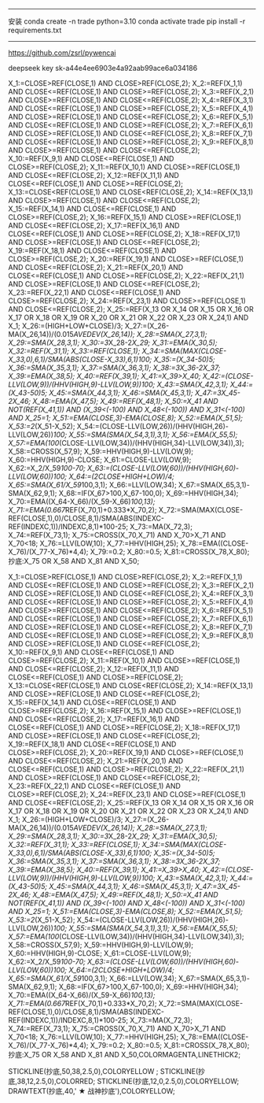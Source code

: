 
---
安装
conda create -n trade python=3.10
conda activate trade
pip install -r requirements.txt

---
https://github.com/zsrl/pywencai


deepseek key
sk-a44e4ee6903e4a92aab99ace6a034186

X_1:=CLOSE>REF(CLOSE,1) AND CLOSE>REF(CLOSE,2);
X_2:=REF(X_1,1) AND CLOSE<=REF(CLOSE,1) AND CLOSE>=REF(CLOSE,2);
X_3:=REF(X_2,1) AND CLOSE>=REF(CLOSE,1) AND CLOSE<=REF(CLOSE,2);
X_4:=REF(X_3,1) AND CLOSE<=REF(CLOSE,1) AND CLOSE>=REF(CLOSE,2);
X_5:=REF(X_4,1) AND CLOSE>=REF(CLOSE,1) AND CLOSE<=REF(CLOSE,2);
X_6:=REF(X_5,1) AND CLOSE<=REF(CLOSE,1) AND CLOSE>=REF(CLOSE,2);
X_7:=REF(X_6,1) AND CLOSE>=REF(CLOSE,1) AND CLOSE<=REF(CLOSE,2);
X_8:=REF(X_7,1) AND CLOSE<=REF(CLOSE,1) AND CLOSE>=REF(CLOSE,2);
X_9:=REF(X_8,1) AND CLOSE>=REF(CLOSE,1) AND CLOSE<=REF(CLOSE,2);
X_10:=REF(X_9,1) AND CLOSE<=REF(CLOSE,1) AND CLOSE>=REF(CLOSE,2);
X_11:=REF(X_10,1) AND CLOSE>=REF(CLOSE,1) AND CLOSE<=REF(CLOSE,2);
X_12:=REF(X_11,1) AND CLOSE<=REF(CLOSE,1) AND CLOSE>=REF(CLOSE,2);
X_13:=CLOSE<REF(CLOSE,1) AND CLOSE<REF(CLOSE,2);
X_14:=REF(X_13,1) AND CLOSE>=REF(CLOSE,1) AND CLOSE<=REF(CLOSE,2);
X_15:=REF(X_14,1) AND CLOSE<=REF(CLOSE,1) AND CLOSE>=REF(CLOSE,2);
X_16:=REF(X_15,1) AND CLOSE>=REF(CLOSE,1) AND CLOSE<=REF(CLOSE,2);
X_17:=REF(X_16,1) AND CLOSE<=REF(CLOSE,1) AND CLOSE>=REF(CLOSE,2);
X_18:=REF(X_17,1) AND CLOSE>=REF(CLOSE,1) AND CLOSE<=REF(CLOSE,2);
X_19:=REF(X_18,1) AND CLOSE<=REF(CLOSE,1) AND CLOSE>=REF(CLOSE,2);
X_20:=REF(X_19,1) AND CLOSE>=REF(CLOSE,1) AND CLOSE<=REF(CLOSE,2);
X_21:=REF(X_20,1) AND CLOSE<=REF(CLOSE,1) AND CLOSE>=REF(CLOSE,2);
X_22:=REF(X_21,1) AND CLOSE>=REF(CLOSE,1) AND CLOSE<=REF(CLOSE,2);
X_23:=REF(X_22,1) AND CLOSE<=REF(CLOSE,1) AND CLOSE>=REF(CLOSE,2);
X_24:=REF(X_23,1) AND CLOSE>=REF(CLOSE,1) AND CLOSE<=REF(CLOSE,2);
X_25:=REF(X_13 OR X_14 OR X_15 OR X_16 OR X_17 OR X_18 OR X_19 OR X_20 OR X_21 OR X_22 OR X_23 OR X_24,1) AND X_1;
X_26:=(HIGH+LOW+CLOSE)/3;
X_27:=(X_26-MA(X_26,14))/(0.015*AVEDEV(X_26,14));
X_28:=SMA(X_27,3,1);
X_29:=SMA(X_28,3,1);
X_30:=3*X_28-2*X_29;
X_31:=EMA(X_30,5);
X_32:=REF(X_31,1);
X_33:=REF(CLOSE,1);
X_34:=SMA(MAX(CLOSE-X_33,0),6,1)/SMA(ABS(CLOSE-X_33),6,1)*100;
X_35:=(X_34-50)*5;
X_36:=SMA(X_35,3,1);
X_37:=SMA(X_36,3,1);
X_38:=3*X_36-2*X_37;
X_39:=EMA(X_38,5);
X_40:=REF(X_39,1);
X_41:=X_39>X_40;
X_42:=(CLOSE-LLV(LOW,9))/(HHV(HIGH,9)-LLV(LOW,9))*100;
X_43:=SMA(X_42,3,1);
X_44:=(X_43-50)*5;
X_45:=SMA(X_44,3,1);
X_46:=SMA(X_45,3,1);
X_47:=3*X_45-2*X_46;
X_48:=EMA(X_47,5);
X_49:=REF(X_48,1);
X_50:=X_41 AND NOT(REF(X_41,1)) AND (X_39<(-100) AND X_48<(-100)) AND X_31<(-100) AND X_25=1;
X_51:=EMA(CLOSE,3)-EMA(CLOSE,8);
X_52:=EMA(X_51,5);
X_53:=2*(X_51-X_52);
X_54:=(CLOSE-LLV(LOW,26))/(HHV(HIGH,26)-LLV(LOW,26))*100;
X_55:=SMA(SMA(X_54,3,1),3,1);
X_56:=EMA(X_55,5);
X_57:=EMA(100*(CLOSE-LLV(LOW,34))/(HHV(HIGH,34)-LLV(LOW,34)),3);
X_58:=CROSS(X_57,9);
X_59:=HHV(HIGH,9)-LLV(LOW,9);
X_60:=HHV(HIGH,9)-CLOSE;
X_61:=CLOSE-LLV(LOW,9);
X_62:=X_2/X_59*100-70;
X_63:=(CLOSE-LLV(LOW,60))/(HHV(HIGH,60)-LLV(LOW,60))*100;
X_64:=(2*CLOSE+HIGH+LOW)/4;
X_65:=SMA(X_61/X_59*100,3,1);
X_66:=LLV(LOW,34);
X_67:=SMA(X_65,3,1)-SMA(X_62,9,1);
X_68:=IF(X_67>100,X_67-100,0);
X_69:=HHV(HIGH,34);
X_70:=EMA((X_64-X_66)/(X_59-X_66)*100,13);
X_71:=EMA(0.667*REF(X_70,1)+0.333*X_70,2);
X_72:=SMA(MAX(CLOSE-REF(CLOSE,1),0)/CLOSE,8,1)/SMA(ABS(INDEXC-REF(INDEXC,1))/INDEXC,8,1)*100-25;
X_73:=MA(X_72,3);
X_74:=REF(X_73,1);
X_75:=CROSS(X_70,X_71) AND X_70>X_71 AND X_70<18;
X_76:=LLV(LOW,10);
X_77:=HHV(HIGH,25);
X_78:=EMA((CLOSE-X_76)/(X_77-X_76)*4,4);
X_79:=0.2;
X_80:=0.5;
X_81:=CROSS(X_78,X_80);
抄底:X_75 OR X_58 AND X_81 AND X_50;


X_1:=CLOSE>REF(CLOSE,1) AND CLOSE>REF(CLOSE,2);
X_2:=REF(X_1,1) AND CLOSE<=REF(CLOSE,1) AND CLOSE>=REF(CLOSE,2);
X_3:=REF(X_2,1) AND CLOSE>=REF(CLOSE,1) AND CLOSE<=REF(CLOSE,2);
X_4:=REF(X_3,1) AND CLOSE<=REF(CLOSE,1) AND CLOSE>=REF(CLOSE,2);
X_5:=REF(X_4,1) AND CLOSE>=REF(CLOSE,1) AND CLOSE<=REF(CLOSE,2);
X_6:=REF(X_5,1) AND CLOSE<=REF(CLOSE,1) AND CLOSE>=REF(CLOSE,2);
X_7:=REF(X_6,1) AND CLOSE>=REF(CLOSE,1) AND CLOSE<=REF(CLOSE,2);
X_8:=REF(X_7,1) AND CLOSE<=REF(CLOSE,1) AND CLOSE>=REF(CLOSE,2);
X_9:=REF(X_8,1) AND CLOSE>=REF(CLOSE,1) AND CLOSE<=REF(CLOSE,2);
X_10:=REF(X_9,1) AND CLOSE<=REF(CLOSE,1) AND CLOSE>=REF(CLOSE,2);
X_11:=REF(X_10,1) AND CLOSE>=REF(CLOSE,1) AND CLOSE<=REF(CLOSE,2);
X_12:=REF(X_11,1) AND CLOSE<=REF(CLOSE,1) AND CLOSE>=REF(CLOSE,2);
X_13:=CLOSE<REF(CLOSE,1) AND CLOSE<REF(CLOSE,2);
X_14:=REF(X_13,1) AND CLOSE>=REF(CLOSE,1) AND CLOSE<=REF(CLOSE,2);
X_15:=REF(X_14,1) AND CLOSE<=REF(CLOSE,1) AND CLOSE>=REF(CLOSE,2);
X_16:=REF(X_15,1) AND CLOSE>=REF(CLOSE,1) AND CLOSE<=REF(CLOSE,2);
X_17:=REF(X_16,1) AND CLOSE<=REF(CLOSE,1) AND CLOSE>=REF(CLOSE,2);
X_18:=REF(X_17,1) AND CLOSE>=REF(CLOSE,1) AND CLOSE<=REF(CLOSE,2);
X_19:=REF(X_18,1) AND CLOSE<=REF(CLOSE,1) AND CLOSE>=REF(CLOSE,2);
X_20:=REF(X_19,1) AND CLOSE>=REF(CLOSE,1) AND CLOSE<=REF(CLOSE,2);
X_21:=REF(X_20,1) AND CLOSE<=REF(CLOSE,1) AND CLOSE>=REF(CLOSE,2);
X_22:=REF(X_21,1) AND CLOSE>=REF(CLOSE,1) AND CLOSE<=REF(CLOSE,2);
X_23:=REF(X_22,1) AND CLOSE<=REF(CLOSE,1) AND CLOSE>=REF(CLOSE,2);
X_24:=REF(X_23,1) AND CLOSE>=REF(CLOSE,1) AND CLOSE<=REF(CLOSE,2);
X_25:=REF(X_13 OR X_14 OR X_15 OR X_16 OR X_17 OR X_18 OR X_19 OR X_20 OR X_21 OR X_22 OR X_23 OR X_24,1) AND X_1;
X_26:=(HIGH+LOW+CLOSE)/3;
X_27:=(X_26-MA(X_26,14))/(0.015*AVEDEV(X_26,14));
X_28:=SMA(X_27,3,1);
X_29:=SMA(X_28,3,1);
X_30:=3*X_28-2*X_29;
X_31:=EMA(X_30,5);
X_32:=REF(X_31,1);
X_33:=REF(CLOSE,1);
X_34:=SMA(MAX(CLOSE-X_33,0),6,1)/SMA(ABS(CLOSE-X_33),6,1)*100;
X_35:=(X_34-50)*5;
X_36:=SMA(X_35,3,1);
X_37:=SMA(X_36,3,1);
X_38:=3*X_36-2*X_37;
X_39:=EMA(X_38,5);
X_40:=REF(X_39,1);
X_41:=X_39>X_40;
X_42:=(CLOSE-LLV(LOW,9))/(HHV(HIGH,9)-LLV(LOW,9))*100;
X_43:=SMA(X_42,3,1);
X_44:=(X_43-50)*5;
X_45:=SMA(X_44,3,1);
X_46:=SMA(X_45,3,1);
X_47:=3*X_45-2*X_46;
X_48:=EMA(X_47,5);
X_49:=REF(X_48,1);
X_50:=X_41 AND NOT(REF(X_41,1)) AND (X_39<(-100) AND X_48<(-100)) AND X_31<(-100) AND X_25=1;
X_51:=EMA(CLOSE,3)-EMA(CLOSE,8);
X_52:=EMA(X_51,5);
X_53:=2*(X_51-X_52);
X_54:=(CLOSE-LLV(LOW,26))/(HHV(HIGH,26)-LLV(LOW,26))*100;
X_55:=SMA(SMA(X_54,3,1),3,1);
X_56:=EMA(X_55,5);
X_57:=EMA(100*(CLOSE-LLV(LOW,34))/(HHV(HIGH,34)-LLV(LOW,34)),3);
X_58:=CROSS(X_57,9);
X_59:=HHV(HIGH,9)-LLV(LOW,9);
X_60:=HHV(HIGH,9)-CLOSE;
X_61:=CLOSE-LLV(LOW,9);
X_62:=X_2/X_59*100-70;
X_63:=(CLOSE-LLV(LOW,60))/(HHV(HIGH,60)-LLV(LOW,60))*100;
X_64:=(2*CLOSE+HIGH+LOW)/4;
X_65:=SMA(X_61/X_59*100,3,1);
X_66:=LLV(LOW,34);
X_67:=SMA(X_65,3,1)-SMA(X_62,9,1);
X_68:=IF(X_67>100,X_67-100,0);
X_69:=HHV(HIGH,34);
X_70:=EMA((X_64-X_66)/(X_59-X_66)*100,13);
X_71:=EMA(0.667*REF(X_70,1)+0.333*X_70,2);
X_72:=SMA(MAX(CLOSE-REF(CLOSE,1),0)/CLOSE,8,1)/SMA(ABS(INDEXC-REF(INDEXC,1))/INDEXC,8,1)*100-25;
X_73:=MA(X_72,3);
X_74:=REF(X_73,1);
X_75:=CROSS(X_70,X_71) AND X_70>X_71 AND X_70<18;
X_76:=LLV(LOW,10);
X_77:=HHV(HIGH,25);
X_78:=EMA((CLOSE-X_76)/(X_77-X_76)*4,4);
X_79:=0.2;
X_80:=0.5;
X_81:=CROSS(X_78,X_80);
抄底:X_75 OR X_58 AND X_81 AND X_50,COLORMAGENTA,LINETHICK2;

STICKLINE(抄底,50,38,2.5,0),COLORYELLOW ;
STICKLINE(抄底,38,12,2.5,0),COLORRED;
STICKLINE(抄底,12,0,2.5,0),COLORYELLOW; 
DRAWTEXT(抄底,40,'    ★ 战神抄底'),COLORYELLOW;